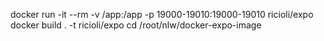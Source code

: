 docker run -it --rm -v /app:/app -p 19000-19010:19000-19010 ricioli/expo
docker build . -t ricioli/expo
cd /root/nlw/docker-expo-image
